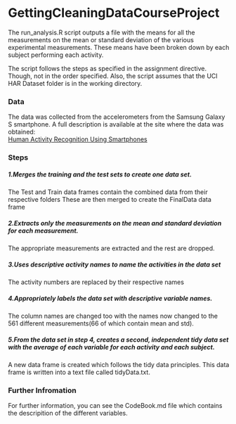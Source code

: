 # GettingCleaningDataCourseProject

The run_analysis.R script outputs a file with the means for all the measurements on the mean or standard deviation of the various experimental measurements.
These means have been broken down by each subject performing each activity.

The script follows the steps as specified in the assignment directive. Though, not in the order specified. Also, the script assumes that the UCI HAR Dataset folder is in the working directory.

<h3>Data</h3>
The data was collected from the accelerometers from the Samsung Galaxy S smartphone. A full description is available at the site where the data was obtained:<br>
<a href="http://archive.ics.uci.edu/ml/datasets/Human+Activity+Recognition+Using+Smartphones">Human Activity Recognition Using Smartphones</a><br>

<h3>Steps</h3>
<h5>1.Merges the training and the test sets to create one data set.</h5>
The Test and Train data frames contain the combined data from their respective folders
These are then merged to create the FinalData data frame
<h5>2.Extracts only the measurements on the mean and standard deviation for each measurement. </h5>
The appropriate measurements are extracted and the rest are dropped.
<h5>3.Uses descriptive activity names to name the activities in the data set</h5>
The activity numbers are replaced by their respective names
<h5>4.Appropriately labels the data set with descriptive variable names.</h5>
The column names are changed too with the names now changed to the 561 different measurements(66 of which contain mean and std).
<h5>5.From the data set in step 4, creates a second, independent tidy data set with the average of each variable for each activity and each subject.</h5>
A new data frame is created which follows the tidy data principles. This data frame is written into a text file called tidyData.txt.

<h3>Further Infromation</h3>
For further information, you can see the CodeBook.md file which contains the descripition of the different variables.

